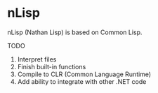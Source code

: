 # nLisp
nLisp (Nathan Lisp) is based on Common Lisp.

TODO
1. Interpret files
2. Finish built-in functions
3. Compile to CLR (Common Language Runtime)
4. Add ability to integrate with other .NET code